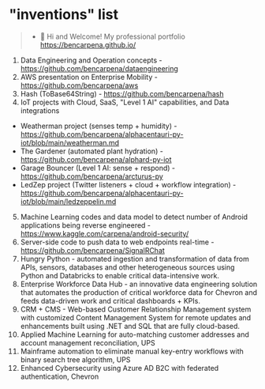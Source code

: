 # "inventions" list
> - 👋 Hi and Welcome! My professional portfolio https://bencarpena.github.io/

1. Data Engineering and Operation concepts - https://github.com/bencarpena/dataengineering
2. AWS presentation on Enterprise Mobility - https://github.com/bencarpena/aws
3. Hash (ToBase64String) - https://github.com/bencarpena/hash
4. IoT projects with Cloud, SaaS, "Level 1 AI" capabilities, and Data integrations
* Weatherman project (senses temp + humidity) - https://github.com/bencarpena/alphacentauri-py-iot/blob/main/weatherman.md
* The Gardener (automated plant hydration) - https://github.com/bencarpena/alphard-py-iot
* Garage Bouncer (Level 1 AI: sense + respond) - https://github.com/bencarpena/arcturus-py
* LedZep project (Twitter listeners + cloud + workflow integration) - https://github.com/bencarpena/alphacentauri-py-iot/blob/main/ledzeppelin.md
5. Machine Learning codes and data model to detect number of Android applications being reverse engineered - https://www.kaggle.com/carpena/android-security/
6. Server-side code to push data to web endpoints real-time - https://github.com/bencarpena/SignalRChat
7. Hungry Python - automated ingestion and transformation of data from APIs, sensors, databases and other heterogeneous sources using Python and Databricks to enable critical data-intensive work.
8. Enterprise Workforce Data Hub - an innovative data engineering solution that automates the production of critical workforce data for Chevron and feeds data-driven work and critical dashboards + KPIs.
9. CRM + CMS - Web-based Customer Relationship Management system with customized Content Management System for remote updates and enhancements built using .NET and SQL that are fully cloud-based.
10. Applied Machine Learning for auto-matching customer addresses and account management reconciliation, UPS
11. Mainframe automation to eliminate manual key-entry workflows with binary search tree algorithm, UPS
12. Enhanced Cybersecurity using Azure AD B2C with federated authentication, Chevron

 
